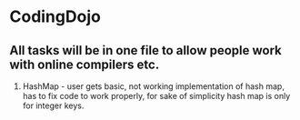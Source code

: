 # CodingDojo
## All tasks will be in one file to allow people work with online compilers etc.
1. HashMap - user gets basic, not working implementation of hash map, has to fix code to work properly, for sake of simplicity hash map is only for integer keys.
